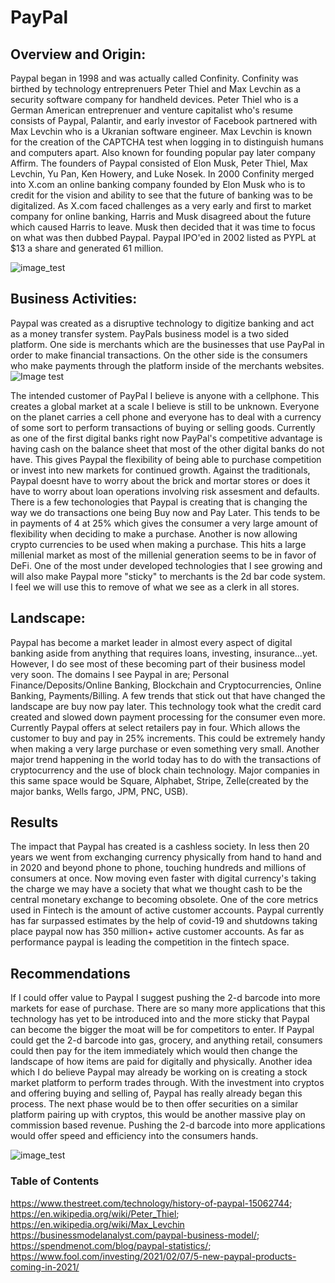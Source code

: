 # PayPal
## Overview and Origin:

  Paypal began in 1998 and was actually called Confinity.  Confinity was birthed by technology entreprenuers Peter Thiel and Max Levchin as a security software company for handheld devices.  Peter Thiel who is a German American entreprenuer and venture capitalist who's resume consists of Paypal, Palantir, and early investor of Facebook partnered with Max Levchin who is a Ukranian software engineer.  Max Levchin is known for the creation of the CAPTCHA test when logging in to distinguish humans and computers apart.  Also known for founding popular pay later company Affirm.  The founders of Paypal consisted of Elon Musk, Peter Thiel, Max Levchin, Yu Pan, Ken Howery, and Luke Nosek. In 2000 Confinity merged into X.com an online banking company founded by Elon Musk who is to credit for the vision and ability to see that the future of banking was to be digitalized.  As X.com faced challenges as a very early and first to market company for online banking, Harris and Musk disagreed about the future which caused Harris to leave.  Musk then decided that it was time to focus on what was then dubbed Paypal.  Paypal IPO'ed in 2002 listed as PYPL at $13 a share and generated 61 million.
  
![image_test](https://cdn.substack.com/image/fetch/w_1456,c_limit,f_auto,q_auto:good,fl_progressive:steep/https%3A%2F%2Fbucketeer-e05bbc84-baa3-437e-9518-adb32be77984.s3.amazonaws.com%2Fpublic%2Fimages%2F647fd1b7-967a-4773-bc66-ffd4a1ada526_1000x546.png "Fintech")

## Business Activities:

  Paypal was created as a disruptive technology to digitize banking and act as a money transfer system.  PayPals business model is a two sided platform.  One side is merchants which are the businesses that use PayPal in order to make financial transactions.  On the other side is the consumers who make payments through the platform inside of the merchants websites.
![Image test](https://businessmodelanalyst.com/wp-content/uploads/2020/12/Paypal-Business-Model-Multisided-Platform-1024x576.jpg "Fintech")
  
  The intended customer of PayPal I believe is anyone with a cellphone.  This creates a global market at a scale I believe is still to be unknown.  Everyone on the planet carries a cell phone and everyone has to deal with a currency of some sort to perform transactions of buying or selling goods.  Currently as one of the first digital banks right now PayPal's competitive advantage is having cash on the balance sheet that most of the other digital banks do not have.  This gives Paypal the flexibility of being able to purchase competition or invest into new markets for continued growth.  Against the traditionals, Paypal doesnt have to worry about the brick and mortar stores or does it have to worry about loan operations involving risk assesment and defaults.  There is a few techonologies that Paypal is creating that is changing the way we do transactions one being Buy now and Pay Later.  This tends to be in payments of 4 at 25% which gives the consumer a very large amount of flexibility when deciding to make a purchase.  Another is now allowing crypto currencies to be used when making a purchase.  This hits a large millenial market as most of the millenial generation seems to be in favor of DeFi.  One of the most under developed technologies that I see growing and will also make Paypal more "sticky" to merchants is the 2d bar code system.  I feel we will use this to remove of what we see as a clerk in all stores.

## Landscape:

  Paypal has become a market leader in almost every aspect of digital banking aside from anything that requires loans, investing, insurance...yet.  However, I do see most of these becoming part of their business model very soon.  The domains I see Paypal in are; Personal Finance/Deposits/Online Banking, Blockchain and Cryptocurrencies, Online Banking, Payments/Billing.   A few trends that stick out that have changed the landscape are buy now pay later.  This technology took what the credit card created and slowed down payment processing for the consumer even more.  Currently Paypal offers at select retailers pay in four.  Which allows the customer to buy and pay in 25% increments.  This could be extremely handy when making a very large purchase or even something very small.  Another major trend happening in the world today has to do with the transactions of cryptocurrency and the use of block chain technology.  Major companies in this same space would be Square, Alphabet, Stripe, Zelle(created by the major banks, Wells fargo, JPM, PNC, USB).

## Results

  The impact that Paypal has created is a cashless society.  In less then 20 years we went from exchanging currency physically from hand to hand and in 2020 and beyond phone to phone, touching hundreds and millions of consumers at once.  Now moving even faster with digital currency's taking the charge we may have a society that what we thought cash to be the central monetary exchange to becoming obsolete.  One of the core metrics used in Fintech is the amount of active customer accounts.  Paypal currently has far surpassed estimates by the help of covid-19 and shutdowns taking place paypal now has 350 million+ active customer accounts. As far as performance paypal is leading the competition in the fintech space.
  
## Recommendations

  If I could offer value to Paypal I suggest pushing the 2-d barcode into more markets for ease of purchase.  There are so many more applications that this technology has yet to be introduced into and the more sticky that Paypal can become the bigger the moat will be for competitors to enter.  If Paypal could get the 2-d barcode into gas, grocery, and anything retail, consumers could then pay for the item immediately which would then change the landscape of how items are paid for digitally and physically.  Another idea which I do believe Paypal may already be working on is creating a stock market platform to perform trades through.  With the investment into cryptos and offering buying and selling of, Paypal has really already began this process.  The next phase would be to then offer securities on a similar platform pairing up with cryptos, this would be another massive play on commission based revenue.  Pushing the 2-d barcode into more applications would offer speed and efficiency into the consumers hands. 
  
![image_test](https://4cornerscreative.com/wp-content/uploads/2016/02/paypal-QR-codes.jpg "fintech")

### Table of Contents

https://www.thestreet.com/technology/history-of-paypal-15062744; https://en.wikipedia.org/wiki/Peter_Thiel; https://en.wikipedia.org/wiki/Max_Levchin
https://businessmodelanalyst.com/paypal-business-model/; https://spendmenot.com/blog/paypal-statistics/; https://www.fool.com/investing/2021/02/07/5-new-paypal-products-coming-in-2021/
